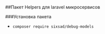 ##Пакет Helpers для laravel микросервисов

###Установка пакета
- ```composer require sixsad/debug-models```